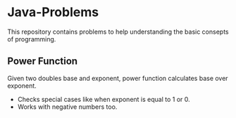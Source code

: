 # Java-Problems

This repository contains problems to help understanding the basic consepts of programming.

## Power Function

Given two doubles base and exponent, power function calculates base over exponent.

* Checks special cases like when exponent is equal to 1 or 0.
* Works with negative numbers too.
